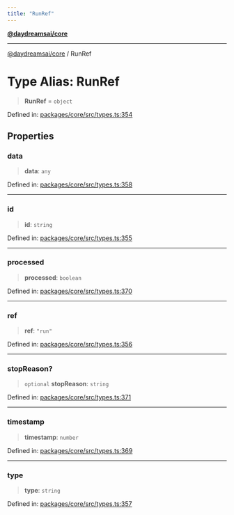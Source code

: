 ```yaml
---
title: "RunRef"
---
```


[**@daydreamsai/core**](./api-reference.md)

***

[@daydreamsai/core](./api-reference.md) / RunRef

# Type Alias: RunRef

> **RunRef** = `object`

Defined in: [packages/core/src/types.ts:354](https://github.com/dojoengine/daydreams/blob/95678f46ea3908883ec80d853a28c9f23ca4f5c2/packages/core/src/types.ts#L354)

## Properties

### data

> **data**: `any`

Defined in: [packages/core/src/types.ts:358](https://github.com/dojoengine/daydreams/blob/95678f46ea3908883ec80d853a28c9f23ca4f5c2/packages/core/src/types.ts#L358)

***

### id

> **id**: `string`

Defined in: [packages/core/src/types.ts:355](https://github.com/dojoengine/daydreams/blob/95678f46ea3908883ec80d853a28c9f23ca4f5c2/packages/core/src/types.ts#L355)

***

### processed

> **processed**: `boolean`

Defined in: [packages/core/src/types.ts:370](https://github.com/dojoengine/daydreams/blob/95678f46ea3908883ec80d853a28c9f23ca4f5c2/packages/core/src/types.ts#L370)

***

### ref

> **ref**: `"run"`

Defined in: [packages/core/src/types.ts:356](https://github.com/dojoengine/daydreams/blob/95678f46ea3908883ec80d853a28c9f23ca4f5c2/packages/core/src/types.ts#L356)

***

### stopReason?

> `optional` **stopReason**: `string`

Defined in: [packages/core/src/types.ts:371](https://github.com/dojoengine/daydreams/blob/95678f46ea3908883ec80d853a28c9f23ca4f5c2/packages/core/src/types.ts#L371)

***

### timestamp

> **timestamp**: `number`

Defined in: [packages/core/src/types.ts:369](https://github.com/dojoengine/daydreams/blob/95678f46ea3908883ec80d853a28c9f23ca4f5c2/packages/core/src/types.ts#L369)

***

### type

> **type**: `string`

Defined in: [packages/core/src/types.ts:357](https://github.com/dojoengine/daydreams/blob/95678f46ea3908883ec80d853a28c9f23ca4f5c2/packages/core/src/types.ts#L357)
